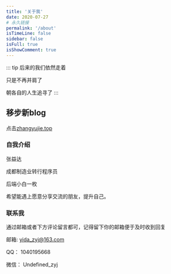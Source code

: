 ```yaml
---
title: '关于我'
date: 2020-07-27
# 永久链接
permalink: '/about'
isTimeLine: false
sidebar: false
isFull: true
isShowComment: true
---
```


::: tip
后来的我们依然走着

只是不再并肩了

朝各自的人生追寻了
:::

<!-- <AutoInput/> -->

## 移步新blog

点击[zhangyujie.top](https://zhangyujie.top)

### 自我介绍
张益达

成都制造业转行程序员

后端小白一枚

希望能遇上愿意分享交流的朋友，提升自己。

### 联系我
通过邮箱或者下方评论留言都可，记得留下你的邮箱便于及时收到回复

邮箱: yida_zyj@163.com

QQ： 1040195668

微信： Undefined_zyj

